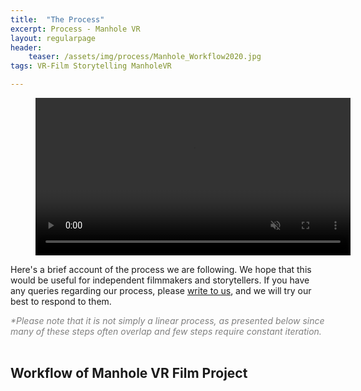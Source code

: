 ```yaml
---
title:  "The Process"
excerpt: Process - Manhole VR
layout: regularpage
header:
    teaser: /assets/img/process/Manhole_Workflow2020.jpg
tags: VR-Film Storytelling ManholeVR

---
```


<figure class="align-center" style="width: 100%;">
<video style="width: 100%;" autoplay loop muted playsinline>
  <source src="{{ site.url }}{{ site.baseurl }}/assets/img/process/process_header.mp4" type="video/mp4">
</video>
</figure> 

Here's a brief account of the process we are following. We hope that this would be useful for independent filmmakers and storytellers. If you have any queries regarding our process, please [write to us](/contact), and we will try our best to respond to them.

<figcaption style="color: grey"><i>*Please note that it is not simply a linear process, as presented below since many of these steps often overlap and few steps require constant iteration.</i></figcaption>

<br>

## **Workflow of Manhole VR Film Project**


<figure class="align-center" style="width: 100%;">
  <img src="{{ site.url }}{{ site.baseurl }}/assets/img/process/Manhole_Workflow2020.jpg" alt="">
</figure> 


